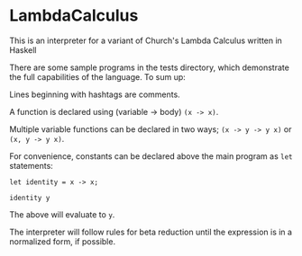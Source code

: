 # LambdaCalculus

This is an interpreter for a variant of Church's Lambda Calculus written in Haskell

There are some sample programs in the tests directory, which demonstrate the full capabilities of the language. To sum up:

Lines beginning with hashtags are comments.

A function is declared using (variable -> body) `(x -> x)`.

Multiple variable functions can be declared in two ways; `(x -> y -> y x)` or `(x, y -> y x)`.

For convenience, constants can be declared above the main program as `let` statements:
```
let identity = x -> x;

identity y
```
The above will evaluate to `y`.

The interpreter will follow rules for beta reduction until the expression is in a normalized form, if possible.
